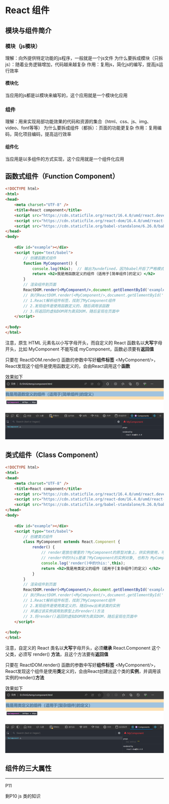 # React 组件

## 模块与组件简介

### 模块（js模块）

理解：向外提供特定功能的js程序，一般就是一个js文件
为什么要拆成模块（只拆js）：随着业务逻辑增加，代码越来越复杂
作用：复用js，简化js的编写，提高js运行效率

#### 模块化

当应用的js都是以模块来编写的，这个应用就是一个模块化应用

### 组件

理解：用来实现局部功能效果的代码和资源的集合（html、css、js、img、video、font等等）
为什么要拆成组件（都拆）：页面的功能更复杂
作用：复用编码，简化项目编码，提高运行效率

#### 组件化

当应用是以多组件的方式实现，这个应用就是一个组件化应用

## 函数式组件（Function Component）

```html
<!DOCTYPE html>
<html>
<head>
    <meta charset="UTF-8" />
    <title>React component</title>
    <script src="https://cdn.staticfile.org/react/16.4.0/umd/react.development.js"></script>
    <script src="https://cdn.staticfile.org/react-dom/16.4.0/umd/react-dom.development.js"></script>
    <script src="https://cdn.staticfile.org/babel-standalone/6.26.0/babel.min.js"></script>
</head>
<body>

    <div id="example"></div>
    <script type="text/babel">
        // 创建函数式组件
        function MyComponent() {
            console.log(this);  // 输出为undefined，因为babel开启了严格模式
            return <h2>我是用函数定义的组件（适用于[简单组件]的定义）</h2>
        }
        // 渲染组件到页面
        ReactDOM.render(<MyComponent/>,document.getElementById('example'))
        // 执行ReactDOM.render(<MyComponent/>,document.getElementById('example')) 之后：
        // 1.React解析组件标签，找到了MyComponent组件
        // 2.发现组件是使用函数定义的，随后调用该函数
        // 3.将返回的虚拟DOM转为真实DOM，随后呈现在页面中
    </script>

</body>
</html>
```

注意，原生 HTML 元素名以小写字母开头，而自定义的 React 函数名以**大写**字母开头，比如 MyComponent 不能写成 myComponent，函数必须要有**返回值**

只要在 ReactDOM.render() 函数的参数中写好**组件标签** \<MyComponent/\>，React发现这个组件是使用函数定义的，会由React调用这个**函数**

效果如下
![](resources/2023-11-15-20-50-01.png)

## 类式组件（Class Component）

```html
<!DOCTYPE html>
<html>
<head>
    <meta charset="UTF-8" />
    <title>React component</title>
    <script src="https://cdn.staticfile.org/react/16.4.0/umd/react.development.js"></script>
    <script src="https://cdn.staticfile.org/react-dom/16.4.0/umd/react-dom.development.js"></script>
    <script src="https://cdn.staticfile.org/babel-standalone/6.26.0/babel.min.js"></script>
</head>
<body>

    <div id="example"></div>
    <script type="text/babel">
        // 创建类式组件
        class MyComponent extends React.Component {
            render() {
                // render是放在哪里的？MyComponent的原型对象上，供实例使用，可是实例在哪里？
                // render中的this是谁？MyComponent的实例对象, 也称为 MyComponent组件实例对象
                console.log('render()中的this:',this);
                return <h2>我是用类定义的组件（适用于[复杂组件]的定义）</h2>
            }
        }
        // 渲染组件到页面
        ReactDOM.render(<MyComponent/>,document.getElementById('example'))
        // 执行ReactDOM.render(<MyComponent/>,document.getElementById('test')) 之后
        // 1.React解析组件标签，找到了MyComponent组件
        // 2.发现组件是使用类定义的，随后new出来该类的实例
        // 并通过该实例调用到原型上的render()方法
        // 3.将render()返回的虚拟DOM转为真实DOM，随后呈现在页面中
    </script>

</body>
</html>
```

注意，自定义的 React 类名以**大写**字母开头，必须**继承** React.Component 这个父类，必须写 render() **方法**，且这个方法要有**返回值**

只要在 ReactDOM.render() 函数的参数中写好**组件标签** \<MyComponent/\>，React发现这个组件是使用**类**定义的，会由React创建出这个类的**实例**，并调用该实例的render()**方法**

效果如下
![](resources/2023-11-15-21-44-18.png)

## 组件的三大属性















---
P11



剩P10  js 类的知识






